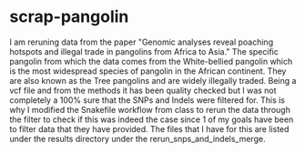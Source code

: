 # scrap-pangolin
<Introduction>
I am reruning data from the paper "Genomic analyses reveal poaching hotspots and illegal trade in pangolins from Africa to Asia." 
The specific pangolin from which the data comes from the White-bellied pangolin which is the most widespread species of pangolin in the African continent. 
They are also known as the Tree pangolins and are widely illegally traded. 
Being a vcf file and from the methods it has been quality checked but I was not completely a 100% sure that the SNPs and Indels were filtered for. 
This is why I modified the Snakefile workflow from class to rerun the data through the filter to check if this was indeed the case since 1 of my goals have been to filter data that they have provided. 
The files that I have for this are listed under the results directory under the rerun_snps_and_indels_merge. 


<Methods> 




